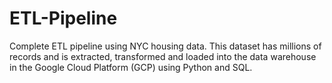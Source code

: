 # ETL-Pipeline
Complete ETL pipeline using NYC housing data. This dataset has millions of records and is extracted, transformed and loaded into the data warehouse in the Google Cloud Platform (GCP) using Python and SQL.
